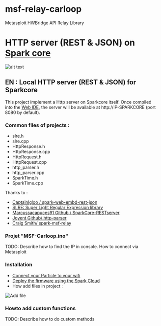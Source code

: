 msf-relay-carloop
========================

Metasploit HWBridge API Relay Library

# HTTP server (REST & JSON) on [Spark core](https://www.spark.io/)
![alt text](https://s3.amazonaws.com/spark-website/spark.png "")
## EN : Local HTTP server (REST & JSON) for Sparkcore

This project implement a Http server on Sparkcore itself. Once compiled into the [Web IDE](https://www.spark.io/build), the server will be available at http://IP-SPARKCORE (port 8080 by default).

### Common files of projects :
- slre.h
- slre.cpp
- HttpResponse.h
- HttpResponse.cpp
- HttpRequest.h
- HttpRequest.cpp
- http_parser.h
- http_parser.cpp
- SparkTime.h
- SparkTime.cpp

Thanks to :
- [CaptainIgloo / spark-web-embd-rest-json](https://github.com/captainigloo/spark-web-embd-rest-json)
- [SLRE: Super Light Regular Expression library](https://github.com/cesanta/slre)
- [Marcussacapuces91 Github / SparkCore-RESTserver ](https://github.com/Marcussacapuces91/SparkCore-RESTserver)
- [Joyent Github/ http-parser](https://github.com/joyent/http-parser)
- [Craig Smith/ spark-msf-relay](https://github.com/zombieCraig/spark-msf-relay)

### Projet "MSF-Carloop.ino"

TODO: Describe how to find the IP in console.  How to connect via Metasploit

### Installation
- [Connect your Particle to your wifi](https://www.spark.io/start)
- [Deploy the firmware using the Spark Cloud](https://www.spark.io/build/)
- How add files in project :

![Add file](http://domotique-info.fr/wp-content/uploads/2014/04/domotique-info-webideaddlib.gif)

### Howto add custom functions

TODO: Describe how to do custom methods
